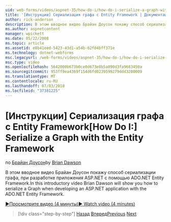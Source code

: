 ```yaml
---
uid: web-forms/videos/aspnet-35/how-do-i/how-do-i-serialize-a-graph-with-the-entity-framework
title: '[Инструкции] Сериализация графа с Entity Framework | Документация Майкрософт'
author: rick-anderson
description: В этом вводное видео Брайан Доусон покажу способ сериализации графа, при разработке приложения ASP.NET с помощью ADO.NET Entity Framework.
ms.author: aspnetcontent
manager: wpickett
ms.date: 05/22/2008
ms.topic: article
ms.assetid: e8b41eed-5423-43d1-a54b-62f04bff371e
ms.technology: dotnet-webforms
msc.legacyurl: /web-forms/videos/aspnet-35/how-do-i/how-do-i-serialize-a-graph-with-the-entity-framework
msc.type: video
ms.openlocfilehash: 5642000b673b0ce0d673e8b5a090d3fa9683450a
ms.sourcegitcommit: 953ff9ea4369f154d6fd0239599279ddd3280009
ms.translationtype: MT
ms.contentlocale: ru-RU
ms.lasthandoff: 07/03/2018
ms.locfileid: "37381225"
---
```

<a name="how-do-i-serialize-a-graph-with-the-entity-framework"></a><span data-ttu-id="2095a-103">[Инструкции] Сериализация графа с Entity Framework</span><span class="sxs-lookup"><span data-stu-id="2095a-103">[How Do I:] Serialize a Graph with the Entity Framework</span></span>
====================
<span data-ttu-id="2095a-104">по [Брайан Доусон](https://twitter.com/briandawson)</span><span class="sxs-lookup"><span data-stu-id="2095a-104">by [Brian Dawson](https://twitter.com/briandawson)</span></span>

<span data-ttu-id="2095a-105">В этом вводное видео Брайан Доусон покажу способ сериализации графа, при разработке приложения ASP.NET с помощью ADO.NET Entity Framework.</span><span class="sxs-lookup"><span data-stu-id="2095a-105">In this introductory video Brian Dawson will show you how to serialize a Graph when developing an ASP.NET application with the ADO.NET Entity Framework.</span></span>

[<span data-ttu-id="2095a-106">&#9654;Просмотрите видео (4 минуты)</span><span class="sxs-lookup"><span data-stu-id="2095a-106">&#9654; Watch video (4 minutes)</span></span>](https://channel9.msdn.com/Blogs/ASP-NET-Site-Videos/how-do-i-serialize-a-graph-with-the-entity-framework)

> [!div class="step-by-step"]
> <span data-ttu-id="2095a-107">[Назад](how-do-i-use-the-new-entity-data-source.md)
> [Вперед](how-do-i-use-msbuild-to-automate-the-aspnet-compiler-and-merge-utilities.md)</span><span class="sxs-lookup"><span data-stu-id="2095a-107">[Previous](how-do-i-use-the-new-entity-data-source.md)
[Next](how-do-i-use-msbuild-to-automate-the-aspnet-compiler-and-merge-utilities.md)</span></span>
